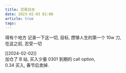 ```yaml
---
title: 交易日志
date: 2023-02-03 01:00
article: true
tags: 
---
```


得有个地方 记录一下这一切, 目标, 攒够人生的第一个 10w 刀,  
在这之前, 忍受一切
<!-- more -->
[[2024-02-02]]  
加仓了 B 站, 买入少量 0301 到期的 call option,  
0.34 买入, 春节后卖掉.  

